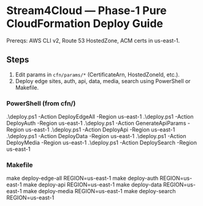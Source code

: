 # Stream4Cloud — Phase-1 Pure CloudFormation Deploy Guide

Prereqs: AWS CLI v2, Route 53 HostedZone, ACM certs in us-east-1.

## Steps

1. Edit params in `cfn/params/*` (CertificateArn, HostedZoneId, etc.).
2. Deploy edge sites, auth, api, data, media, search using PowerShell or Makefile.

### PowerShell (from cfn/)

.\deploy.ps1 -Action DeployEdgeAll -Region us-east-1
.\deploy.ps1 -Action DeployAuth -Region us-east-1
.\deploy.ps1 -Action GenerateApiParams -Region us-east-1
.\deploy.ps1 -Action DeployApi -Region us-east-1
.\deploy.ps1 -Action DeployData -Region us-east-1
.\deploy.ps1 -Action DeployMedia -Region us-east-1
.\deploy.ps1 -Action DeploySearch -Region us-east-1

### Makefile

make deploy-edge-all REGION=us-east-1
make deploy-auth REGION=us-east-1
make deploy-api REGION=us-east-1
make deploy-data REGION=us-east-1
make deploy-media REGION=us-east-1
make deploy-search REGION=us-east-1
